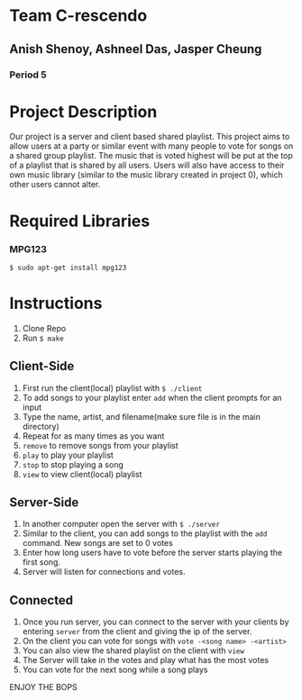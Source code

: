 # Team C-rescendo 
## Anish Shenoy, Ashneel Das, Jasper Cheung
### Period 5

# Project Description
Our project is a server and client based shared playlist. This project aims to allow users at a party or similar event with many people to vote for songs on a shared group playlist. The music that is voted highest will be put at the top of a playlist that is shared by all users. Users will also have access to their own music library (similar to the music library created in project 0), which other users cannot alter.

# Required Libraries 
### MPG123
```
$ sudo apt-get install mpg123
```

# Instructions
1. Clone Repo 
2. Run `$ make`
## Client-Side
1. First run the client(local) playlist with `$ ./client`
2. To add songs to your playlist enter `add` when the client prompts for an input
3. Type the name, artist, and filename(make sure file is in the main directory)
4. Repeat for as many times as you want
5. `remove` to remove songs from your playlist
6. `play` to play your playlist
7. `stop` to stop playing a song
8. `view` to view client(local) playlist
## Server-Side
1. In another computer open the server with `$ ./server`
2. Similar to the client, you can add songs to the playlist with the `add` command. New songs are set to 0 votes
3. Enter how long users have to vote before the server starts playing the first song.
4. Server will listen for connections and votes.
## Connected
1. Once you run server, you can connect to the server with your clients
by entering `server` from the client and giving the ip of the server. 
2. On the client you can vote for songs with `vote -<song name> -<artist>`
3. You can also view the shared playlist on the client with `view`
4. The Server will take in the votes and play what has the most votes
5. You can vote for the next song while a song plays

ENJOY THE BOPS
